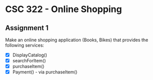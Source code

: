 # CSC 322 - Online Shopping

## Assignment 1

Make an online shopping application (Books, Bikes) that provides the following services:

- [x] DisplayCatalog()
- [x] searchForItem()
- [x] purchaseItem()
- [x] Payment() - via purchaseItem()
